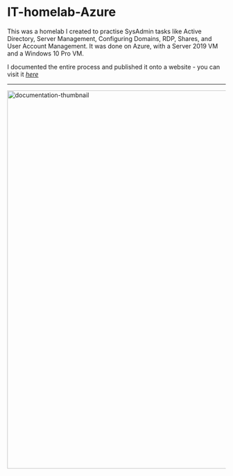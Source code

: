 # IT-homelab-Azure
This was a homelab I created to practise SysAdmin tasks like Active Directory, Server Management, Configuring Domains, RDP, Shares, and User Account Management.  It was done on Azure, with a Server 2019 VM and a Windows 10 Pro VM.

I documented the entire process and published it onto a website - you can visit it [*here*](https://brave-rifle-b85.notion.site/HOMELAB-Azure-2418cb63537e81c3b8cfef17afb3447e)

---
<img width="1066" height="872" alt="documentation-thumbnail" src="https://github.com/user-attachments/assets/bb468ae2-2f6c-4a76-b707-851e5f03dd15" />
